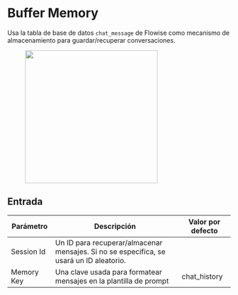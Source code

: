 # Buffer Memory

Usa la tabla de base de datos `chat_message` de Flowise como mecanismo de almacenamiento para guardar/recuperar conversaciones.

<figure><img src="../../../.gitbook/assets/image (1) (1) (3).png" alt="" width="299"><figcaption></figcaption></figure>

## Entrada

| Parámetro   | Descripción                                                                      | Valor por defecto |
| ----------- | -------------------------------------------------------------------------------- | ----------------- |
| Session Id  | Un ID para recuperar/almacenar mensajes. Si no se especifica, se usará un ID aleatorio. |               |
| Memory Key  | Una clave usada para formatear mensajes en la plantilla de prompt                | chat_history      |
